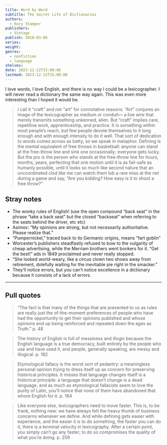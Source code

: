 ```yaml
---
title: Word by Word
subtitle: The Secret Life of Dictionaries
authors:
  - Kory Stamper
publishers:
  - Vintage
publish: 2018-03-06
series: 
weight: 
genres:
  - nonfiction
  - language
shelves: 
date: 2023-12-22T15:00:00
lastmod: 2023-12-22T15:00:00
---
```

I love words, I love English, and there is no way I could be a lexicographer. I will never read a dictionary the same way again. This was even more interesting than I hoped it would be.

> I call it “craft” and not “art” for connotative reasons. “Art” conjures an image of the lexicographer as medium or conduit— a live wire that merely transmits something unkenned, alien. But “craft” implies care, repetitive work, apprenticeship, and practice. It is something within most people’s reach, but few people devote themselves to it long enough and with enough intensity to do it well. That sort of dedication to words comes across as batty, so we speak in metaphor. Defining is the mental equivalent of free throws in basketball: anyone can stand at the free-throw line and sink one occasionally; everyone gets lucky. But the pro is the person who stands at the free-throw line for hours, months, years, perfecting that one motion until it is as fail-safe as humanly possible, until it looks so much like second nature that an uncoordinated clod like me can watch them lob a rare miss at the net during a game and say, “Are you *kidding?* How easy is it to shoot a free throw?”

## Stray notes

* The wonky rules of English! (use the open compound “back seat” in the phrase “take a back seat” but the closed “backseat” when referring to the seats behind the driver, etc etc)
* Asimov: “My opinions are strong, but not necessarily authoritative. Please realize that.” 
* “Pumpernickel,” traced back to its Germanic origins, means “fart goblin” 
* Worcester’s publishers steadfastly refused to bow to the vulgarity of cheap advertising, while the Merriam brothers went bonkers for it. “Get the best!” ads in 1849 proclaimed and never really stopped. 
* “She looked world-weary, like a circus clown two shows away from retirement, dolefully waiting for the inevitable pie right in the smacker.”
* They’ll notice errors, but you can’t notice excellence in a dictionary because it consists of a lack of errors.

---
## Pull quotes

> “The fact is that many of the things that are presented to us as rules are really just the of-the-moment preferences of people who have had the opportunity to get their opinions published and whose opinions end up being reinforced and repeated down the ages as Truth.” p. 48

> The history of English is full of messiness and illogic because the English language is a true democracy, built entirely by the people who use and have used it, and people, generally speaking, are messy and illogical. p. 182

> Etymological fallacy is the worst sort of pedantry: a meaningless personal opinion trying to dress itself up as concern for preserving historical principles. It misses that language changes itself is a historical principle: a language that doesn’t change is a dead language, and as much as etymological fallacists seem to love the purity of Latin, you’ll notice that none of them have abandoned that whore English for it. p. 184

> Like everyone else, lexicographers need to move faster. This is, to be frank, nothing new: we have always felt the heavy thumb of business concerns whenever we define. And while defining gets easier with experience, and the easier it is to do something, the faster you can do it, there is a terminal velocity in lexicography. After a certain point, you simply can’t go any faster; to do so compromises the quality of what you’re doing. p. 259
